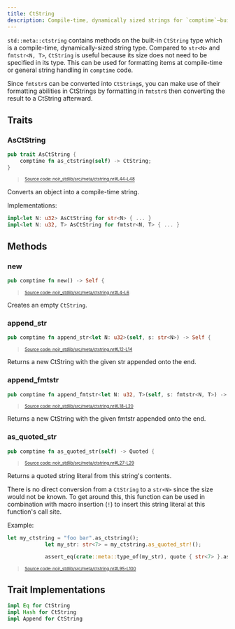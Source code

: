 ```yaml
---
title: CtString
description: Compile-time, dynamically sized strings for `comptime`—build, append, and emit quoted string literals.
---
```


`std::meta::ctstring` contains methods on the built-in `CtString` type which is
a compile-time, dynamically-sized string type. Compared to `str<N>` and `fmtstr<N, T>`,
`CtString` is useful because its size does not need to be specified in its type. This
can be used for formatting items at compile-time or general string handling in `comptime`
code.

Since `fmtstr`s can be converted into `CtString`s, you can make use of their formatting
abilities in CtStrings by formatting in `fmtstr`s then converting the result to a CtString
afterward.

## Traits

### AsCtString

```rust title="as-ctstring" showLineNumbers
pub trait AsCtString {
    comptime fn as_ctstring(self) -> CtString;
}
```
> <sup><sub><a href="https://github.com/noir-lang/noir/blob/master/noir_stdlib/src/meta/ctstring.nr#L44-L48" target="_blank" rel="noopener noreferrer">Source code: noir_stdlib/src/meta/ctstring.nr#L44-L48</a></sub></sup>


Converts an object into a compile-time string.

Implementations:

```rust
impl<let N: u32> AsCtString for str<N> { ... }
impl<let N: u32, T> AsCtString for fmtstr<N, T> { ... }
```

## Methods

### new

```rust title="new" showLineNumbers
pub comptime fn new() -> Self {
```
> <sup><sub><a href="https://github.com/noir-lang/noir/blob/master/noir_stdlib/src/meta/ctstring.nr#L4-L6" target="_blank" rel="noopener noreferrer">Source code: noir_stdlib/src/meta/ctstring.nr#L4-L6</a></sub></sup>


Creates an empty `CtString`.

### append_str

```rust title="append_str" showLineNumbers
pub comptime fn append_str<let N: u32>(self, s: str<N>) -> Self {
```
> <sup><sub><a href="https://github.com/noir-lang/noir/blob/master/noir_stdlib/src/meta/ctstring.nr#L12-L14" target="_blank" rel="noopener noreferrer">Source code: noir_stdlib/src/meta/ctstring.nr#L12-L14</a></sub></sup>


Returns a new CtString with the given str appended onto the end.

### append_fmtstr

```rust title="append_fmtstr" showLineNumbers
pub comptime fn append_fmtstr<let N: u32, T>(self, s: fmtstr<N, T>) -> Self {
```
> <sup><sub><a href="https://github.com/noir-lang/noir/blob/master/noir_stdlib/src/meta/ctstring.nr#L18-L20" target="_blank" rel="noopener noreferrer">Source code: noir_stdlib/src/meta/ctstring.nr#L18-L20</a></sub></sup>


Returns a new CtString with the given fmtstr appended onto the end.

### as_quoted_str

```rust title="as_quoted_str" showLineNumbers
pub comptime fn as_quoted_str(self) -> Quoted {
```
> <sup><sub><a href="https://github.com/noir-lang/noir/blob/master/noir_stdlib/src/meta/ctstring.nr#L27-L29" target="_blank" rel="noopener noreferrer">Source code: noir_stdlib/src/meta/ctstring.nr#L27-L29</a></sub></sup>


Returns a quoted string literal from this string's contents.

There is no direct conversion from a `CtString` to a `str<N>` since
the size would not be known. To get around this, this function can
be used in combination with macro insertion (`!`) to insert this string
literal at this function's call site.

Example:

```rust title="as_quoted_str_example" showLineNumbers
let my_ctstring = "foo bar".as_ctstring();
            let my_str: str<7> = my_ctstring.as_quoted_str!();

            assert_eq(crate::meta::type_of(my_str), quote { str<7> }.as_type());
```
> <sup><sub><a href="https://github.com/noir-lang/noir/blob/master/noir_stdlib/src/meta/ctstring.nr#L95-L100" target="_blank" rel="noopener noreferrer">Source code: noir_stdlib/src/meta/ctstring.nr#L95-L100</a></sub></sup>


## Trait Implementations

```rust
impl Eq for CtString
impl Hash for CtString
impl Append for CtString
```
